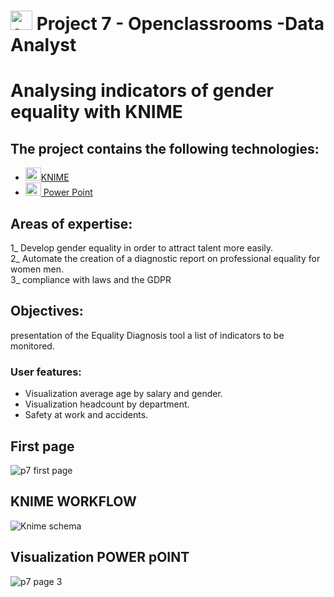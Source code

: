 # <a  href="https://openclassrooms.com/fr/paths/324/projects/860/assignment"  title="openclassrooms"><img  src="https://upload.wikimedia.org/wikipedia/fr/0/0d/Logo_OpenClassrooms.png"  alt="openclassrooms"  width="35px"  height="31px"></a> Project 7 - Openclassrooms -Data Analyst

# Analysing indicators of gender equality with KNIME


## The project contains the following technologies:

- <a  href="https://www.knime.com/"  title="KNIME"><img  src="https://www.google.com/url?sa=i&url=https%3A%2F%2Fwww.knime.com%2Fgetting-started-guide&psig=AOvVaw23Rcu8mHLwBg2UXbTtIhGp&ust=1695891447024000&source=images&cd=vfe&opi=89978449&ved=0CBAQjRxqFwoTCPCOjoy2yoEDFQAAAAAdAAAAABAE"  alt="KNIME"  width="25px"  height="21px">KNIME</a>
- <a  href="https://www.microsoft.com/fr/microsoft-365/powerpoint"  title="Power_Point"><img  src="https://github.com/get-icon/geticon/blob/master/icons/microsoft-office-powerpoint.svg"  alt="Power Point"  width="25px"  height="21px"> Power Point</a>


## Areas of expertise:

1_ Develop gender equality in order to attract talent more easily.  
2_ Automate the creation of a diagnostic report on professional equality for women men.   
3_ compliance with laws and the GDPR

## Objectives:

presentation of the Equality Diagnosis tool a list of indicators to be monitored.

### User features:

<ul>
  <li>Visualization average age by salary and gender.</li>
  <li>Visualization headcount by department.</li>
  <li>Safety at work and accidents.</li>
</ul>


## First page
![p7 first page](https://github.com/zuttokan/Data_KNIME/assets/100352779/6ebfb646-6271-4852-b1bd-796da8f3a3c1)

## KNIME WORKFLOW
![Knime schema](https://github.com/zuttokan/Data_KNIME/assets/100352779/c9c3bb9b-3103-4f48-9cea-819621d1b916)

## Visualization POWER pOINT
![p7 page 3](https://github.com/zuttokan/Data_KNIME/assets/100352779/054480bf-21a0-4469-94aa-9d9c7bc3c1ea)

